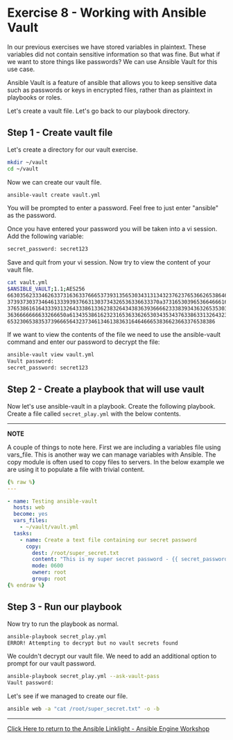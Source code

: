 # Exercise 8 - Working with Ansible Vault

In our previous exercises we have stored variables in plaintext. These variables did not contain sensitive information so that was fine. But what if we want to store things like passwords? We can use Ansible Vault for this use case.

Ansible Vault is a feature of ansible that allows you to keep sensitive data such as passwords or keys in encrypted files, rather than as plaintext in playbooks or roles.

Let's create a vault file. Let's go back to our playbook directory.


## Step 1 - Create vault file

Let's create a directory for our vault exercise.

```bash
mkdir ~/vault
cd ~/vault
```

Now we can create our vault file.

```bash
ansible-vault create vault.yml
```

You will be prompted to enter a password. Feel free to just enter "ansible" as the password.

Once you have entered your password you will be taken into a vi session. Add the following variable:

```bash
secret_password: secret123
```

Save and quit from your vi session. Now try to view the content of your vault file.

```bash
cat vault.yml
$ANSIBLE_VAULT;1.1;AES256
66303562333462633731636337666537393135653034313134323762376536626538646238326339
3739373037346461333939376631303734326536336633370a373165303965366466616433656230
37653861616433393132643338613362383264343836393666623338393436326535303063653264
3636666666633266650a613435386162323165363362653034353437633863313264323330316336
6532306538353739666564323734613461383631646466653836623663376538386
```

If we want to view the contents of the file we need to use the ansible-vault command and enter our password to decrypt the file:

```bash
ansible-vault view vault.yml
Vault password:
secret_password: secret123
```

## Step 2 - Create a playbook that will use vault

Now let's use ansible-vault in a playbook. Create the following playbook. Create a file called `secret_play.yml` with the below contents.

---
**NOTE**

A couple of things to note here. First we are including a variables file using vars_file. This is another way we can manage variables with Ansible. The copy module is often used to copy files to servers. In the below example we are using it to populate a file with trivial content.

```yml
{% raw %}
---

- name: Testing ansible-vault
  hosts: web
  become: yes
  vars_files:
    - ~/vault/vault.yml
  tasks:
    - name: Create a text file containing our secret password
      copy:
        dest: /root/super_secret.txt
        content: "This is my super secret password - {{ secret_password }}."
        mode: 0600
        owner: root
        group: root
{% endraw %}
```

## Step 3 - Run our playbook

Now try to run the playbook as normal.

```bash
ansible-playbook secret_play.yml
ERROR! Attempting to decrypt but no vault secrets found
```

We couldn't decrypt our vault file. We need to add an additional option to prompt for our vault password.

```bash
ansible-playbook secret_play.yml --ask-vault-pass
Vault password:
```

Let's see if we managed to create our file.

```bash
ansible web -a "cat /root/super_secret.txt" -o -b
```

---

[Click Here to return to the Ansible Linklight - Ansible Engine Workshop](../README.md)
